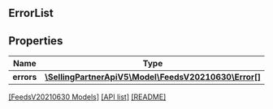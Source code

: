 ## ErrorList

## Properties

Name | Type | Description | Notes
------------ | ------------- | ------------- | -------------
**errors** | [**\SellingPartnerApiV5\Model\FeedsV20210630\Error[]**](Error.md) |  |

[[FeedsV20210630 Models]](../) [[API list]](../../Api) [[README]](../../../README.md)
